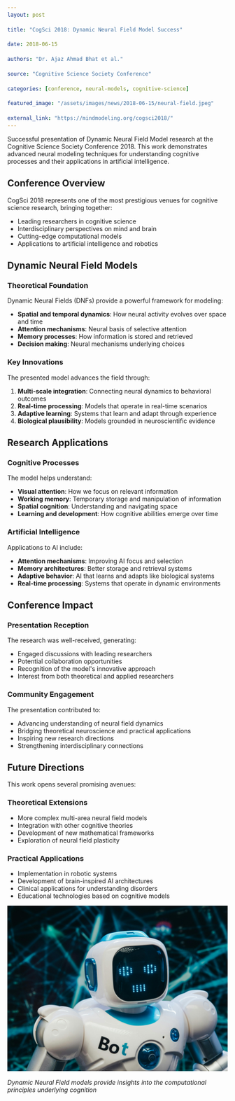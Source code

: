 ```yaml
---
layout: post

title: "CogSci 2018: Dynamic Neural Field Model Success"

date: 2018-06-15

authors: "Dr. Ajaz Ahmad Bhat et al."

source: "Cognitive Science Society Conference"

categories: [conference, neural-models, cognitive-science]

featured_image: "/assets/images/news/2018-06-15/neural-field.jpeg"

external_link: "https://mindmodeling.org/cogsci2018/"
---
```


Successful presentation of Dynamic Neural Field Model research at the Cognitive Science Society Conference 2018. This work demonstrates advanced neural modeling techniques for understanding cognitive processes and their applications in artificial intelligence.

## Conference Overview

CogSci 2018 represents one of the most prestigious venues for cognitive science research, bringing together:

- Leading researchers in cognitive science
- Interdisciplinary perspectives on mind and brain
- Cutting-edge computational models
- Applications to artificial intelligence and robotics

## Dynamic Neural Field Models

### Theoretical Foundation
Dynamic Neural Fields (DNFs) provide a powerful framework for modeling:

- **Spatial and temporal dynamics**: How neural activity evolves over space and time
- **Attention mechanisms**: Neural basis of selective attention
- **Memory processes**: How information is stored and retrieved
- **Decision making**: Neural mechanisms underlying choices

### Key Innovations
The presented model advances the field through:

1. **Multi-scale integration**: Connecting neural dynamics to behavioral outcomes
2. **Real-time processing**: Models that operate in real-time scenarios
3. **Adaptive learning**: Systems that learn and adapt through experience
4. **Biological plausibility**: Models grounded in neuroscientific evidence

## Research Applications

### Cognitive Processes
The model helps understand:

- **Visual attention**: How we focus on relevant information
- **Working memory**: Temporary storage and manipulation of information
- **Spatial cognition**: Understanding and navigating space
- **Learning and development**: How cognitive abilities emerge over time

### Artificial Intelligence
Applications to AI include:

- **Attention mechanisms**: Improving AI focus and selection
- **Memory architectures**: Better storage and retrieval systems
- **Adaptive behavior**: AI that learns and adapts like biological systems
- **Real-time processing**: Systems that operate in dynamic environments

## Conference Impact

### Presentation Reception
The research was well-received, generating:

- Engaged discussions with leading researchers
- Potential collaboration opportunities
- Recognition of the model's innovative approach
- Interest from both theoretical and applied researchers

### Community Engagement
The presentation contributed to:

- Advancing understanding of neural field dynamics
- Bridging theoretical neuroscience and practical applications
- Inspiring new research directions
- Strengthening interdisciplinary connections

## Future Directions

This work opens several promising avenues:

### Theoretical Extensions
- More complex multi-area neural field models
- Integration with other cognitive theories
- Development of new mathematical frameworks
- Exploration of neural field plasticity

### Practical Applications
- Implementation in robotic systems
- Development of brain-inspired AI architectures
- Clinical applications for understanding disorders
- Educational technologies based on cognitive models

![Neural Modeling](/assets/images/news/neural-field.jpeg)

*Dynamic Neural Field models provide insights into the computational principles underlying cognition*
